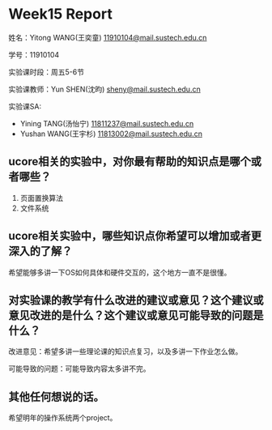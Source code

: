 # Week15 Report
姓名：Yitong WANG(王奕童) 11910104@mail.sustech.edu.cn

学号：11910104

实验课时段：周五5-6节

实验课教师：Yun SHEN(沈昀) sheny@mail.sustech.edu.cn

实验课SA:
- Yining TANG(汤怡宁) 11811237@mail.sustech.edu.cn
- Yushan WANG(王宇杉) 11813002@mail.sustech.edu.cn

## ucore相关的实验中，对你最有帮助的知识点是哪个或者哪些？
1. 页面置换算法
2. 文件系统

## ucore相关实验中，哪些知识点你希望可以增加或者更深入的了解？

希望能够多讲一下OS如何具体和硬件交互的，这个地方一直不是很懂。

## 对实验课的教学有什么改进的建议或意见？这个建议或意见改进的是什么？这个建议或意见可能导致的问题是什么？

改进意见：希望多讲一些理论课的知识点复习，以及多讲一下作业怎么做。

可能导致的问题：可能导致内容太多讲不完。

## 其他任何想说的话。

希望明年的操作系统两个project。
